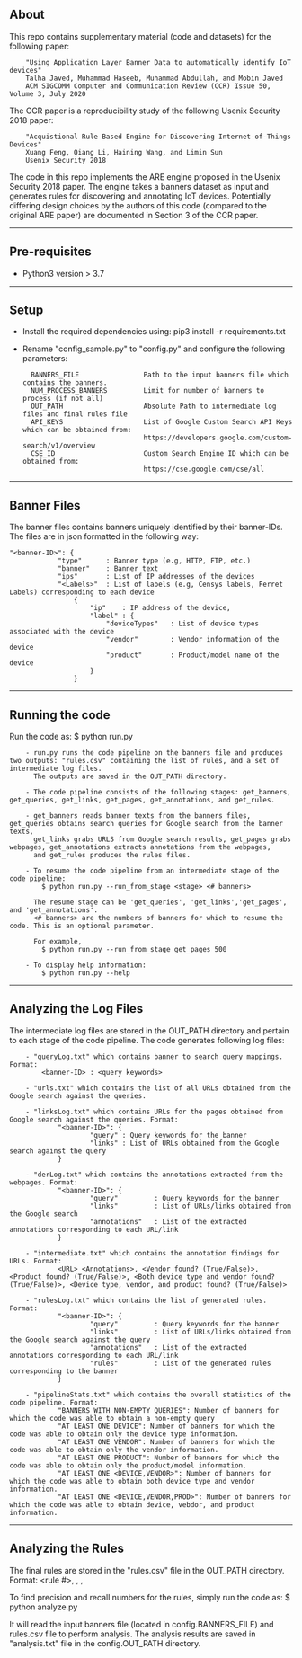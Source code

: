 ## About

This repo contains supplementary material (code and datasets) for the following paper:

        "Using Application Layer Banner Data to automatically identify IoT devices"
        Talha Javed, Muhammad Haseeb, Muhammad Abdullah, and Mobin Javed
        ACM SIGCOMM Computer and Communication Review (CCR) Issue 50, Volume 3, July 2020 

The CCR paper is a reproducibility study of the following Usenix Security 2018 paper:

        "Acquistional Rule Based Engine for Discovering Internet-of-Things Devices"
        Xuang Feng, Qiang Li, Haining Wang, and Limin Sun
        Usenix Security 2018

The code in this repo implements the ARE engine proposed in the Usenix Security 2018 paper. The engine takes a banners dataset as input and generates rules for discovering and annotating IoT devices. Potentially differing design choices by the authors of this code (compared to the original ARE paper) are documented in Section 3 of the CCR paper.  

---------------
Pre-requisites
---------------

- Python3 version > 3.7

--------------
Setup
--------------
- Install the required dependencies using: pip3 install -r requirements.txt

- Rename "config_sample.py" to "config.py" and configure the following parameters:

        BANNERS_FILE                Path to the input banners file which contains the banners.
        NUM_PROCESS_BANNERS         Limit for number of banners to process (if not all)
        OUT_PATH                    Absolute Path to intermediate log files and final rules file
        API_KEYS                    List of Google Custom Search API Keys which can be obtained from:
                                    https://developers.google.com/custom-search/v1/overview 
        CSE_ID                      Custom Search Engine ID which can be obtained from: 
                                    https://cse.google.com/cse/all

--------------
Banner Files
--------------

The banner files contains banners uniquely identified by their banner-IDs. The files are in json formatted in the following way:

    "<banner-ID>": {
                "type"      : Banner type (e.g, HTTP, FTP, etc.)
                "banner"    : Banner text
                "ips"       : List of IP addresses of the devices
                "<Labels>"  : List of labels (e.g, Censys labels, Ferret Labels) corresponding to each device
                    {
                        "ip"    : IP address of the device,
                        "label" : {
                            "deviceTypes"   : List of device types associated with the device
                            "vendor"        : Vendor information of the device
                            "product"       : Product/model name of the device
                        }
                    }

----------------
Running the code
----------------

Run the code as:
    $ python run.py 

        - run.py runs the code pipeline on the banners file and produces two outputs: "rules.csv" containing the list of rules, and a set of intermediate log files.
          The outputs are saved in the OUT_PATH directory.

        - The code pipeline consists of the following stages: get_banners, get_queries, get_links, get_pages, get_annotations, and get_rules.
          
        - get_banners reads banner texts from the banners files, get_queries obtains search queries for Google search from the banner texts,
          get_links grabs URLS from Google search results, get_pages grabs webpages, get_annotations extracts annotations from the webpages,
          and get_rules produces the rules files.

        - To resume the code pipeline from an intermediate stage of the code pipeline:
            $ python run.py --run_from_stage <stage> <# banners>   
          
          The resume stage can be 'get_queries', 'get_links','get_pages', and 'get_annotations'.
          <# banners> are the numbers of banners for which to resume the code. This is an optional parameter. 
          
          For example,
            $ python run.py --run_from_stage get_pages 500

        - To display help information:
            $ python run.py --help


-----------------------
Analyzing the Log Files
-----------------------

The intermediate log files are stored in the OUT_PATH directory and pertain to each stage of the code pipeline.
The code generates following log files:

        - "queryLog.txt" which contains banner to search query mappings. Format: 
            <banner-ID> : <query keywords> 

        - "urls.txt" which contains the list of all URLs obtained from the Google search against the queries.

        - "linksLog.txt" which contains URLs for the pages obtained from Google search against the queries. Format:
                "<banner-ID>": {
                        "query" : Query keywords for the banner
                        "links" : List of URLs obtained from the Google search against the query
                }

        - "derLog.txt" which contains the annotations extracted from the webpages. Format:
                "<banner-ID>": {
                        "query"         : Query keywords for the banner
                        "links"         : List of URLs/links obtained from the Google search
                        "annotations"   : List of the extracted annotations corresponding to each URL/link
                }

        - "intermediate.txt" which contains the annotation findings for URLs. Format:
                <URL> <Annotations>, <Vendor found? (True/False)>, <Product found? (True/False)>, <Both device type and vendor found? (True/False)>, <Device type, vendor, and product found? (True/False)>

        - "rulesLog.txt" which contains the list of generated rules. Format:
                "<banner-ID>": {
                        "query"         : Query keywords for the banner
                        "links"         : List of URLs/links obtained from the Google search against the query
                        "annotations"   : List of the extracted annotations corresponding to each URL/link
                        "rules"         : List of the generated rules corresponding to the banner
                }

        - "pipelineStats.txt" which contains the overall statistics of the code pipeline. Format:
                "BANNERS WITH NON-EMPTY QUERIES": Number of banners for which the code was able to obtain a non-empty query
                "AT LEAST ONE DEVICE": Number of banners for which the code was able to obtain only the device type information.
                "AT LEAST ONE VENDOR": Number of banners for which the code was able to obtain only the vendor information.
                "AT LEAST ONE PRODUCT": Number of banners for which the code was able to obtain only the product/model information.
                "AT LEAST ONE <DEVICE,VENDOR>": Number of banners for which the code was able to obtain both device type and vendor information.
                "AT LEAST ONE <DEVICE,VENDOR,PROD>": Number of banners for which the code was able to obtain device, vebdor, and product information.


--------------------
Analyzing the Rules
--------------------

The final rules are stored in the "rules.csv" file in the OUT_PATH directory. Format:
    <rule #>, <rule items>, <support level>, <confidence level>

To find precision and recall numbers for the rules, simply run the code as:
    $ python analyze.py

It will read the input banners file (located in config.BANNERS_FILE) and rules.csv file to perform analysis. The analysis results are saved in "analysis.txt" file in the config.OUT_PATH directory.
